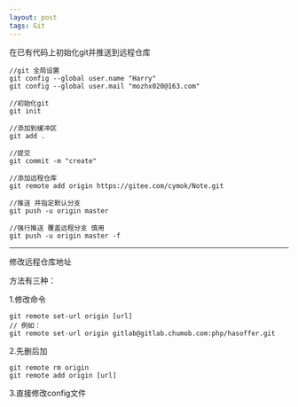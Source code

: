 ```yaml
---
layout: post
tags: Git
---
```


在已有代码上初始化git并推送到远程仓库
```
//git 全局设置
git config --global user.name "Harry"
git config --global user.mail "mozhx020@163.com"

//初始化git
git init

//添加到缓冲区
git add .

//提交
git commit -m "create"

//添加远程仓库
git remote add origin https://gitee.com/cymok/Note.git

//推送 并指定默认分支
git push -u origin master

//强行推送 覆盖远程分支 慎用
git push -u origin master -f
```

---

修改远程仓库地址

方法有三种：

1.修改命令
```
git remote set-url origin [url]
// 例如：
git remote set-url origin gitlab@gitlab.chumob.com:php/hasoffer.git
```
2.先删后加
```
git remote rm origin
git remote add origin [url]
```
3.直接修改config文件
